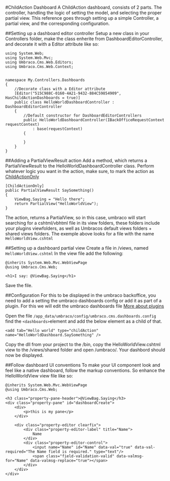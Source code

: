 #ChildAction Dashboard
A ChildAction dashboard, consists of 2 parts. The controller, handling the logic of setting the model, and selecting the proper partial view.
This reference goes through setting up a simple Controller, a partial view, and the corresponding configuration.

##Setting up a dashboard editor controller
Setup a new class in your Controllers folder, make the class enherite from DashboardEditorController, and decorate it with a Editor attribute like so:

	using System.Web;
	using System.Web.Mvc;
	using Umbraco.Cms.Web.Editors;
	using Umbraco.Cms.Web.Context;
	
	
	namespace My.Controllers.Dashboards
	{
	    //Decorate class with a Editor attribute
	    [Editor("515C988C-0160-4A21-9432-884C59854909", HasChildActionDashboards = true)]
	    public class HelloWorldDashboardController : DashboardEditorController
	    {
	        //Default constructor for DashboardEditorControllers
	        public HelloWorldDashboardController(IBackOfficeRequestContext requestContext)
	            : base(requestContext)
	        {
	
	        }
	    }
	}

##Adding a PartialViewResult action
Add a method, which returns a PartialViewResult to the HelloWorldDashboardController class.
Perform whatever logic you want in the action, make sure, to mark the action as [ChildActionOnly](http://msdn.microsoft.com/en-us/library/system.web.mvc.childactiononlyattribute.aspx)


	[ChildActionOnly]
	public PartialViewResult SaySomething()
	{
		ViewBag.Saying = "Hello there";
		return PartialView("HelloWorldView");
	}

The action, returns a PartialView, so in this case, umbraco will start searching for a cshtml/vbhtml file in its view folders, these folders include your plugins viewfolders, as well as Umbracos default views folders + shared views folders. The exemple above looks for a file with the name `HelloWorldView.cshtml`

	

##Setting up a dashboard partial view
Create a file in /views, named `HelloWorldView.cshtml` In the view file add the following:

	@inherits System.Web.Mvc.WebViewPage
	@using Umbraco.Cms.Web;

	<h1>I say: @ViewBag.Saying</h1>

Save the file.


##Configuration
For this to be displayed in the umbraco backoffice, you need to add a setting the umbraco dashboards config or add it as part of a plugin. For this we will edit the umbraco dashboards file [More about plugins](../plugins/index.md)

Open the file `/app_data/umbraco/config/umbraco.cms.dashboards.config` find the `<dashboards>`element and add the below element as a child of that.

	<add tab="Hello world" type="childAction" name="HelloWorldDashboard.SaySomething" />

Copy the dll from your project to the /bin, copy the HelloWorldView.cshtml view to the /views/shared folder and open /umbraco/. Your dashbord should now be displayed.


##Follow dashboard UI conventions
To make your UI component look and feel like a native dashboard, follow the markup conventions. So enhance the HelloWorldView view file like so:

	@inherits System.Web.Mvc.WebViewPage
	@using Umbraco.Cms.Web;
	
	<h3 class="property-pane-header">@ViewBag.Saying</h3>
	<div class="property-pane" id="dashboardCreate">
		<div>
			<p>this is my pane</p>
		</div>
		
		<div class="property-editor clearfix">
			<div class="property-editor-label" title="Name">
			    Name
			</div>
			<div class="property-editor-control">
			    <input name="Name" id="Name" data-val="true" data-val-required="The Name field is required." type="text"/>
			    <span class="field-validation-valid" data-valmsg-for="Name" data-valmsg-replace="true"></span>
			</div>
		</div>
	</div>
	

